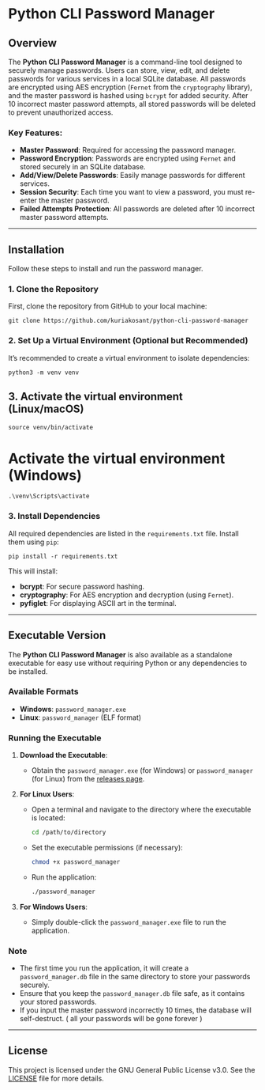 # Python CLI Password Manager

## Overview

The **Python CLI Password Manager** is a command-line tool designed to securely manage passwords. Users can store, view, edit, and delete passwords for various services in a local SQLite database. All passwords are encrypted using AES encryption (`Fernet` from the `cryptography` library), and the master password is hashed using `bcrypt` for added security. After 10 incorrect master password attempts, all stored passwords will be deleted to prevent unauthorized access.

### Key Features:

- **Master Password**: Required for accessing the password manager.
- **Password Encryption**: Passwords are encrypted using `Fernet` and stored securely in an SQLite database.
- **Add/View/Delete Passwords**: Easily manage passwords for different services.
- **Session Security**: Each time you want to view a password, you must re-enter the master password.
- **Failed Attempts Protection**: All passwords are deleted after 10 incorrect master password attempts.

---

## Installation

Follow these steps to install and run the password manager.

### 1. Clone the Repository

First, clone the repository from GitHub to your local machine:

`git clone https://github.com/kuriakosant/python-cli-password-manager`

### 2. Set Up a Virtual Environment (Optional but Recommended)

It’s recommended to create a virtual environment to isolate dependencies:

`python3 -m venv venv`

## 3. Activate the virtual environment (Linux/macOS)

`source venv/bin/activate`

# Activate the virtual environment (Windows)

`.\venv\Scripts\activate`

### 3. Install Dependencies

All required dependencies are listed in the `requirements.txt` file. Install them using `pip`:

`pip install -r requirements.txt`

This will install:

- **bcrypt**: For secure password hashing.
- **cryptography**: For AES encryption and decryption (using `Fernet`).
- **pyfiglet**: For displaying ASCII art in the terminal.

---

## Executable Version

The **Python CLI Password Manager** is also available as a standalone executable for easy use without requiring Python or any dependencies to be installed.

### Available Formats

- **Windows**: `password_manager.exe`
- **Linux**: `password_manager` (ELF format)

### Running the Executable

1. **Download the Executable**:

   - Obtain the `password_manager.exe` (for Windows) or `password_manager` (for Linux) from the [releases page](https://github.com/kuriakosant/python-cli-password-manager/releases).

2. **For Linux Users**:

   - Open a terminal and navigate to the directory where the executable is located:
     ```sh
     cd /path/to/directory
     ```
   - Set the executable permissions (if necessary):
     ```sh
     chmod +x password_manager
     ```
   - Run the application:
     ```sh
     ./password_manager
     ```

3. **For Windows Users**:
   - Simply double-click the `password_manager.exe` file to run the application.

### Note

- The first time you run the application, it will create a `password_manager.db` file in the same directory to store your passwords securely.
- Ensure that you keep the `password_manager.db` file safe, as it contains your stored passwords.
- If you input the master password incorrectly 10 times, the database will self-destruct. ( all your passwords will be gone forever )

---

## License

This project is licensed under the GNU General Public License v3.0. See the [LICENSE](LICENSE) file for more details.
